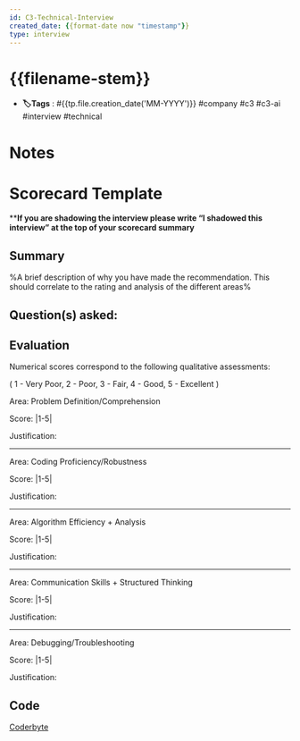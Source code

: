 ```yaml
---
id: C3-Technical-Interview
created_date: {{format-date now "timestamp"}}
type: interview
---
```


# {{filename-stem}}

- **🏷️Tags** :  #{{tp.file.creation_date('MM-YYYY')}} #company #c3 #c3-ai  #interview #technical

# Notes

# Scorecard Template

****If you are shadowing the interview please write “I shadowed this interview” at the top of your scorecard summary**

## Summary

%A brief description of why you have made the recommendation. This should correlate to the rating and analysis of the different areas%

## Question(s) asked:


## Evaluation

Numerical scores correspond to the following qualitative assessments:

( 1 - Very Poor, 2 - Poor, 3 - Fair, 4 - Good, 5 - Excellent )

Area: Problem Definition/Comprehension

Score: |1-5|

Justification:

---

Area: Coding Proficiency/Robustness

Score: |1-5|

Justification:

---

Area: Algorithm Efficiency + Analysis

Score: |1-5|

Justification:

---

Area: Communication Skills + Structured Thinking

Score: |1-5|

Justification:

---

Area: Debugging/Troubleshooting

Score: |1-5|

Justification:

## Code

[Coderbyte](https://coderbyte.com/editor/sharing:NdyYTk2R)
```

```
